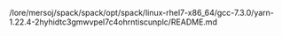 /lore/mersoj/spack/spack/opt/spack/linux-rhel7-x86_64/gcc-7.3.0/yarn-1.22.4-2hyhidtc3gmwvpel7c4ohrntiscunplc/README.md